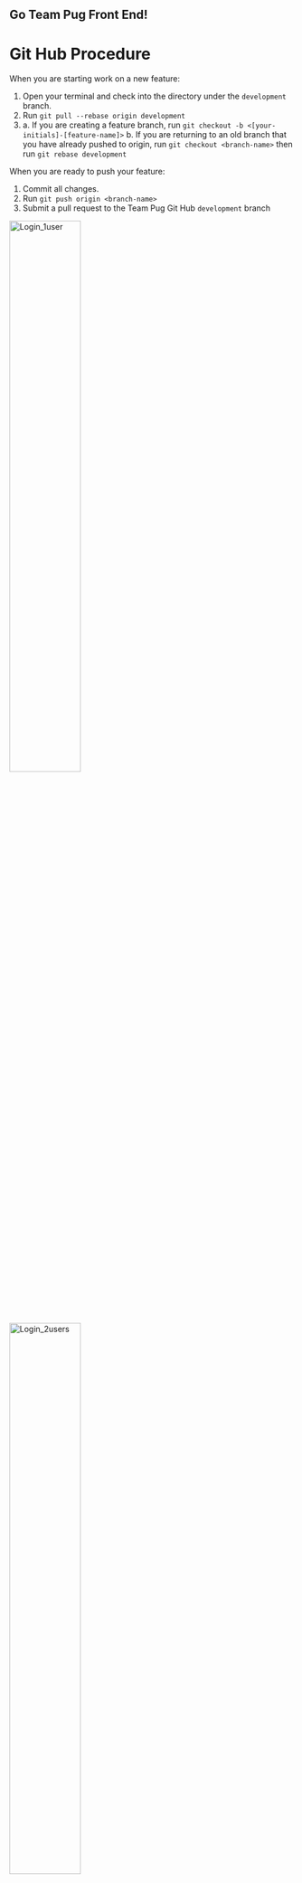 ## Go Team Pug Front End!

# Git Hub Procedure

When you are starting work on a new feature:

1. Open your terminal and check into the directory under the ```development``` branch.
2. Run ```git pull --rebase origin development```
3. a. If you are creating a feature branch, run ```git checkout -b <[your-initials]-[feature-name]>```
   b. If you are returning to an old branch that you have already pushed to origin, run ```git checkout <branch-name>``` then run ```git rebase development```

When you are ready to push your feature:

1. Commit all changes.
2. Run ```git push origin <branch-name>```
3. Submit a pull request to the Team Pug Git Hub ```development``` branch


<!-- html images
<img src="url" alt="some_text" style="width:width;height:height;"> -->
<img src="https://i.imgur.com/h2Qhfe0.png" alt="Login_1user" style="width:50%;height:50%;">
<img src="https://i.imgur.com/3nCiI7B.png" alt="Login_2users" style="width:50%;height:50%;">
<img src="https://i.imgur.com/ZxSooEh.png" alt="wireframe" style="width:50%;height:50%;">
<img src="https://imgur.com/D3o4lE6.png" alt="ERD" style="width:50%;height:50%;">
